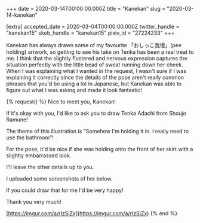 +++
date = 2020-03-14T00:00:00.000Z
title = "Kanekan"
slug = "2020-03-14-kanekan"

[extra]
accepted_date = 2020-03-04T00:00:00.000Z
twitter_handle = "kanekan15"
skeb_handle = "kanekan15"
pixiv_id = "27224233"
+++

Kanekan has always drawn some of my favourite 「おしっこ我慢」(pee holding) artwork, so getting to see his take on Tenka has been a real treat to me. I think that the slightly flustered and nervous expression captures the situation perfectly with the little bead of sweat running down her cheek. When I was explaining what I wanted in the request, I wasn't sure if I was explaining it correctly since the details of the pose aren't really common phrases that you'd be using a lot in Japanese, but Kanekan was able to figure out what I was asking and made it look fantastic!

{% request() %}
Nice to meet you, Kanekan!

If it's okay with you, I'd like to ask you to draw Tenka Adachi from Shoujo Ramune!

The theme of this illustration is "Somehow I'm holding it in. I really need to use the bathroom"!

For the pose, it'd be nice if she was holding onto the front of her skirt with a slightly embarrassed look.

I'll leave the other details up to you.

I uploaded some screenshots of her below.

If you could draw that for me I'd be very happy!

Thank you very much!

[https://imgur.com/a/rIzSiZx](https://imgur.com/a/rIzSiZx)
{% end %}